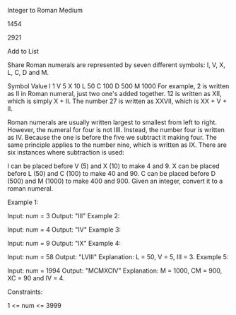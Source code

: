  Integer to Roman
Medium

1454

2921

Add to List

Share
Roman numerals are represented by seven different symbols: I, V, X, L, C, D and M.

Symbol       Value
I             1
V             5
X             10
L             50
C             100
D             500
M             1000
For example, 2 is written as II in Roman numeral, just two one's added together. 12 is written as XII, which is simply X + II. The number 27 is written as XXVII, which is XX + V + II.

Roman numerals are usually written largest to smallest from left to right. However, the numeral for four is not IIII. Instead, the number four is written as IV. Because the one is before the five we subtract it making four. The same principle applies to the number nine, which is written as IX. There are six instances where subtraction is used:

I can be placed before V (5) and X (10) to make 4 and 9. 
X can be placed before L (50) and C (100) to make 40 and 90. 
C can be placed before D (500) and M (1000) to make 400 and 900.
Given an integer, convert it to a roman numeral.

 

Example 1:

Input: num = 3
Output: "III"
Example 2:

Input: num = 4
Output: "IV"
Example 3:

Input: num = 9
Output: "IX"
Example 4:

Input: num = 58
Output: "LVIII"
Explanation: L = 50, V = 5, III = 3.
Example 5:

Input: num = 1994
Output: "MCMXCIV"
Explanation: M = 1000, CM = 900, XC = 90 and IV = 4.
 

Constraints:

1 <= num <= 3999
